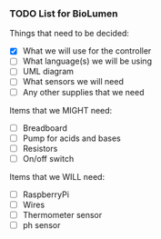 ### TODO List for BioLumen

Things that need to be decided:

- [x] What we will use for the controller
- [ ] What language(s) we will be using
- [ ] UML diagram
- [ ] What sensors we will need
- [ ] Any other supplies that we need

Items that we MIGHT need:

- [ ] Breadboard
- [ ] Pump for acids and bases
- [ ] Resistors
- [ ] On/off switch

Items that we WILL need:
- [ ] RaspberryPi
- [ ] Wires
- [ ] Thermometer sensor
- [ ] ph sensor
